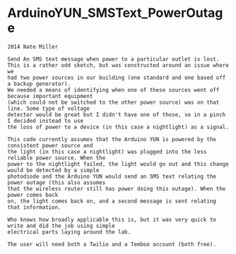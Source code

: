 ArduinoYUN_SMSText_PowerOutage
==============================
    
    2014 Nate Miller
    
    Send An SMS text message when power to a particular outlet is lost. 
    This is a rather odd sketch, but was constructed around an issue where we
    had two power sources in our building (one standard and one based off a backup generator). 
    We needed a means of identifying when one of these sources went off because important equipment 
    (which could not be switched to the other power source) was on that line. Some type of voltage 
    detector would be great but I didn't have one of those, so in a pinch I decided instead to use 
    the loss of power to a device (in this case a nightlight) as a signal. 
    
    This code currently assumes that the Arduino YUN is powered by the consistent power source and 
    the light (in this case a nightlight) was plugged into the less reliable power source. When the 
    power to the nightlight failed, the light would go out and this change would be detected by a simple 
    photodiode and the Arduino YUN would send an SMS text relating the power outage (this also assumes
    that the wireless router still has power doing this outage). When the power comes back
    on, the light comes back on, and a second message is sent relating that information. 
    
    Who knows how broadly applicable this is, but it was very quick to write and did the job using simple
    electrical parts laying around the lab.
    
    The user will need both a Twilio and a Temboo account (both free).

